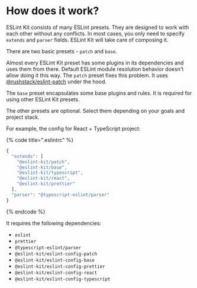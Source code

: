 # How does it work?

ESLint Kit consists of many ESLint presets. They are designed to work with each other without any conflicts. In most cases, you only need to specify `extends` and `parser` fields. ESLint Kit will take care of composing it.

There are two basic presets - `patch` and `base`.

Almost every ESLint Kit preset has some plugins in its dependencies and uses them from there. Default ESLint module resolution behavior doesn't allow doing it this way. The `patch` preset fixes this problem. It uses [@rushstack/eslint-patch](https://github.com/microsoft/rushstack/tree/master/stack/eslint-patch) under the hood.

The `base` preset encapsulates some base plugins and rules. It is required for using other ESLint Kit presets.

The other presets are optional. Select them depending on your goals and project stack.

For example, the config for React + TypeScript project:

{% code title=".eslintrc" %}
```javascript
{
  "extends": [
    "@eslint-kit/patch",
    "@eslint-kit/base",
    "@eslint-kit/typescript",
    "@eslint-kit/react",
    "@eslint-kit/prettier"
  ],
  "parser": "@typescript-eslint/parser"
}
```
{% endcode %}

It requires the following dependencies:

* `eslint` 
* `prettier`
* `@typescript-eslint/parser` 
* `@eslint-kit/eslint-config-patch`
* `@eslint-kit/eslint-config-base` 
* `@eslint-kit/eslint-config-prettier` 
* `@eslint-kit/eslint-config-react` 
* `@eslint-kit/eslint-config-typescript`

